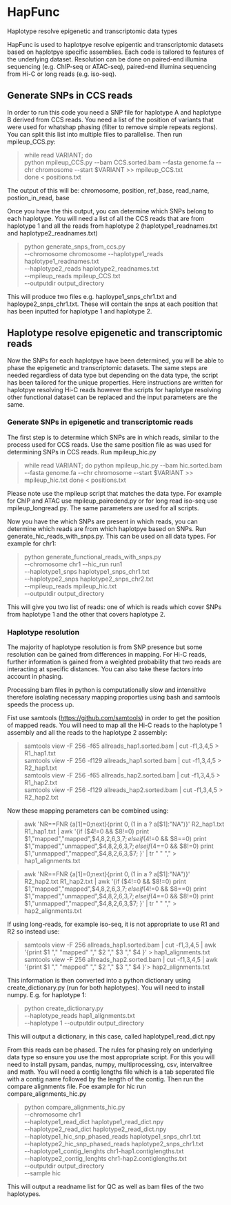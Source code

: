 # HapFunc
Haplotype resolve epigenetic and transcriptomic data types

HapFunc is used to haplotpye resolve epigentic and transcriptomic datasets based on haplotpye specific assemblies. Each code is tailored to features of the underlying dataset. Resolution can be done on paired-end illumina sequencing (e.g. ChIP-seq or ATAC-seq), paired-end illumina sequencing from Hi-C or long reads (e.g. iso-seq).

## Generate SNPs in CCS reads

In order to run this code you need a SNP file for haplotype A and haplotype B derived from CCS reads. You need a list of the position of variants that were used for whatshap phasing (filter to remove simple repeats regions). You can split this list into multiple files to parallelise. Then run mpileup_CCS.py:

> while read VARIANT; do \
>       python mpileup_CCS.py --bam CCS.sorted.bam --fasta genome.fa  --chr chromosome --start $VARIANT  >> mpileup_CCS.txt \
> done < positions.txt 

The output of this will be: chromosome, position, ref_base, read_name, postion_in_read, base

Once you have the this output, you can determine which SNPs belong to each haplotype. You will need a list of all the CCS reads that are from haplotype 1 and all the reads from haplotype 2 (haplotype1_readnames.txt and haplotype2_readnames.txt)

> python generate_snps_from_ccs.py  \
> --chromosome chromosome
> --haplotype1_reads haplotype1_readnames.txt \
> --haplotype2_reads haplotype2_readnames.txt \
> --mpileup_reads mpileup_CCS.txt \
> --outputdir output_directory

This will produce two files e.g. haploype1_snps_chr1.txt and haploype2_snps_chr1.txt. These will contain the snps at each position that has been inputted for haplotype 1 and haplotype 2.

## Haplotype resolve epigenetic and transcriptomic reads

Now the SNPs for each haplotpye have been determined, you will be able to phase the epigenetic and transcriptomic datasets. The same steps are needed regardless of data type but depending on the data type, the script has been tailored for the unique properties. Here instructions are written for haplotpye resolving Hi-C reads however the scripts for haplotype resolving other functional dataset can be replaced and the input parameters are the same.  

### Generate SNPs in epigenetic and transcriptomic reads

The first step is to determine which SNPs are in which reads, similar to the process used for CCS reads. Use the same position file as was used for determining SNPs in CCS reads. Run mpileup_hic.py

> while read VARIANT; do 
>   python mpileup_hic.py  --bam hic.sorted.bam --fasta genome.fa --chr chromosome --start $VARIANT  >> mpileup_hic.txt
> done <  positions.txt

Please note use the mpileup script that matches the data type. For example for ChIP and ATAC use mpileup_pairedend.py or for long read iso-seq use mpileup_longread.py. The same parameters are used for all scripts.


Now you have the which SNPs are present in which reads, you can determine which reads are from which haplotpye based on SNPs. Run generate_hic_reads_with_snps.py. This can be used on all data types. For example for chr1:

> python generate_functional_reads_with_snps.py \
> --chromosome chr1 --hic_run run1 \
> --haplotype1_snps haplotype1_snps_chr1.txt \
> --haplotype2_snps haplotype2_snps_chr2.txt \
> --mpileup_reads mpileup_hic.txt \
> --outputdir output_directory

This will give you two list of reads: one of which is reads which cover SNPs from haplotype 1 and the other that covers haplotype 2.

### Haplotype resolution 

The majority of haplotype resolution is from SNP presence but some resolution can be gained from differences in mapping. For Hi-C reads, further information is gained from a weighted probability that two reads are interacting at specific distances. You can also take these factors into account in phasing. 

Processing bam files in python is computationally slow and intensitive therefore isolating necessary mapping proporties using bash and samtools speeds the process up.

Fist use samtools (https://github.com/samtools) in order to get the position of mapped reads. You will need to map all the Hi-C reads to the haplotype 1 assembly and all the reads to the haplotype 2 assembly:

> samtools view -F 256 -f65  allreads_hap1.sorted.bam | cut -f1,3,4,5  > R1_hap1.txt \
> samtools view -F 256 -f129  allreads_hap1.sorted.bam | cut -f1,3,4,5 > R2_hap1.txt \
> samtools view -F 256 -f65  allreads_hap2.sorted.bam | cut -f1,3,4,5  > R1_hap2.txt \
> samtools view -F 256 -f129  allreads_hap2.sorted.bam | cut -f1,3,4,5 > R2_hap2.txt 

Now these mapping perameters can be combined using:

> awk 'NR==FNR {a[$1]=$0;next}{print $0, ($1 in a ? a[$1]:"NA")}' R2_hap1.txt R1_hap1.txt | awk '{if ($4!=0 && $8!=0) print $1,"mapped","mapped",$4,$8,$2,$6,$3,$7; else if ($4!=0 && $8==0) print $1,"mapped","unmapped",$4,$8,$2,$6,$3,$7; else if ($4==0 && $8!=0) print $1,"unmapped","mapped",$4,$8,$2,$6,$3,$7; }' | tr " " "," > hap1_alignments.txt

> awk 'NR==FNR {a[$1]=$0;next}{print $0, ($1 in a ? a[$1]:"NA")}' R2_hap2.txt R1_hap2.txt | awk '{if ($4!=0 && $8!=0) print $1,"mapped","mapped",$4,$8,$2,$6,$3,$7; else if ($4!=0 && $8==0) print $1,"mapped","unmapped",$4,$8,$2,$6,$3,$7; else if ($4==0 && $8!=0) print $1,"unmapped","mapped",$4,$8,$2,$6,$3,$7; }' | tr " " "," > hap2_alignments.txt

If using long-reads, for example iso-seq, it is not appropriate to use R1 and R2 so instead use:

> samtools view -F 256 allreads_hap1.sorted.bam | cut -f1,3,4,5 | awk '{print $1 "," "mapped" "," $2 "," $3 "," $4 }' > hap1_alignments.txt \
> samtools view -F 256 allreads_hap2.sorted.bam | cut -f1,3,4,5  | awk '{print $1 "," "mapped" "," $2 "," $3 "," $4 }'> hap2_alignments.txt 

This information is then converted into a python dictionary using create_dictionary.py (run for both haplotypes). You will need to install numpy. E.g. for haplotype 1:

> python create_dictionary.py  \
> --haplotype_reads hap1_alignments.txt \
> --haplotype 1 
> --outputdir output_directory

This will output a dictionary, in this case, called haplotype1_read_dict.npy

From this reads can be phased. The rules for phasing rely on underlying data type so ensure you use the most appropriate script. For this you will need to install pysam, pandas, numpy, multiprocessing, csv, intervaltree and math. You will need a contig lengths file which is a tab seperated file with a contig name followed by the length of the contig. Then run the compare alignments file. Foe example for hic run compare_alignments_hic.py

> python compare_alignments_hic.py  \
> --chromosome chr1 \
> --haplotype1_read_dict haplotype1_read_dict.npy \
> --haplotype2_read_dict haplotype2_read_dict.npy \
> --haplotype1_hic_snp_phased_reads haplotype1_snps_chr1.txt \
> --haplotype2_hic_snp_phased_reads haplotype2_snps_chr1.txt \
> --haplotype1_contig_lenghts chr1-hap1.contiglengths.txt \
> --haplotype2_contig_lenghts chr1-hap2.contiglengths.txt  \
> --outputdir output_directory  \
> --sample hic


This will output a readname list for QC as well as bam files of the two haplotypes. 

